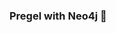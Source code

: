 ### Pregel with Neo4j 🚀



































































































































 













































































